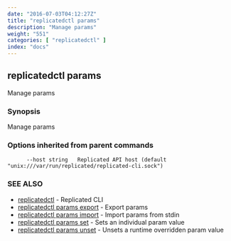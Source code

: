 ```yaml
---
date: "2016-07-03T04:12:27Z"
title: "replicatedctl params"
description: "Manage params"
weight: "551"
categories: [ "replicatedctl" ]
index: "docs"
---
```


## replicatedctl params

Manage params

### Synopsis


Manage params

### Options inherited from parent commands

```
      --host string   Replicated API host (default "unix:///var/run/replicated/replicated-cli.sock")
```

### SEE ALSO
* [replicatedctl](/docs/reference/replicatedctl/)	 - Replicated CLI
* [replicatedctl params export](/docs/reference/replicatedctl/replicatedctl_params_export/)	 - Export params
* [replicatedctl params import](/docs/reference/replicatedctl/replicatedctl_params_import/)	 - Import params from stdin
* [replicatedctl params set](/docs/reference/replicatedctl/replicatedctl_params_set/)	 - Sets an individual param value
* [replicatedctl params unset](/docs/reference/replicatedctl/replicatedctl_params_unset/)	 - Unsets a runtime overridden param value

